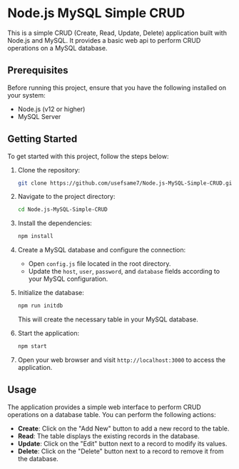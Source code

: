 # Node.js MySQL Simple CRUD

This is a simple CRUD (Create, Read, Update, Delete) application built with Node.js and MySQL. It provides a basic web api to perform CRUD operations on a MySQL database.

## Prerequisites

Before running this project, ensure that you have the following installed on your system:

- Node.js (v12 or higher)
- MySQL Server

## Getting Started

To get started with this project, follow the steps below:

1. Clone the repository:

   ```bash
   git clone https://github.com/usefsame7/Node.js-MySQL-Simple-CRUD.git
   ```

2. Navigate to the project directory:

   ```bash
   cd Node.js-MySQL-Simple-CRUD
   ```

3. Install the dependencies:

   ```bash
   npm install
   ```

4. Create a MySQL database and configure the connection:

   - Open `config.js` file located in the root directory.
   - Update the `host`, `user`, `password`, and `database` fields according to your MySQL configuration.

5. Initialize the database:

   ```bash
   npm run initdb
   ```

   This will create the necessary table in your MySQL database.

6. Start the application:

   ```bash
   npm start
   ```

7. Open your web browser and visit `http://localhost:3000` to access the application.

## Usage

The application provides a simple web interface to perform CRUD operations on a database table. You can perform the following actions:

- **Create**: Click on the "Add New" button to add a new record to the table.
- **Read**: The table displays the existing records in the database.
- **Update**: Click on the "Edit" button next to a record to modify its values.
- **Delete**: Click on the "Delete" button next to a record to remove it from the database.

